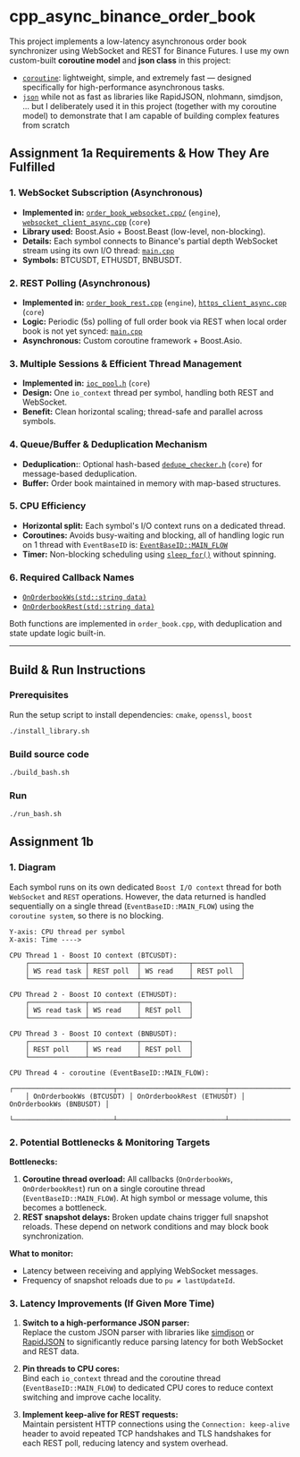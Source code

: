 # cpp_async_binance_order_book

This project implements a low-latency asynchronous order book synchronizer using WebSocket and REST for Binance Futures.
I use my own custom-built **coroutine model** and **json class** in this project:
- [`coroutine`](core/coroutine): lightweight, simple, and extremely fast — designed specifically for high-performance asynchronous tasks.
- [`json`](core/json) while not as fast as libraries like RapidJSON, nlohmann, simdjson, ... but I deliberately used it in this project (together with my coroutine model) to demonstrate that I am capable of building complex features from scratch

## Assignment 1a Requirements & How They Are Fulfilled

### 1. WebSocket Subscription (Asynchronous)
- **Implemented in:** [`order_book_websocket.cpp/`](engine/order_book/order_book_websocket/order_book_websocket.cpp) (`engine`), [`websocket_client_async.cpp`](core/websocket/websocket_client_async.cpp) (`core`)
- **Library used:** Boost.Asio + Boost.Beast (low-level, non-blocking).
- **Details:** Each symbol connects to Binance's partial depth WebSocket stream using its own I/O thread: [`main.cpp`](https://github.com/huutam1991/cpp_async_binance_order_book/blob/d9962cb1f6ea812caceb66eb965536f23835f3eb/engine/main.cpp#L19-L41)
- **Symbols:** BTCUSDT, ETHUSDT, BNBUSDT.

### 2. REST Polling (Asynchronous)
- **Implemented in:** [`order_book_rest.cpp`](engine/order_book/order_book_rest/order_book_rest.cpp) (`engine`), [`https_client_async.cpp`](core/https_client/https_client_async.cpp) (`core`)
- **Logic:** Periodic (5s) polling of full order book via REST when local order book is not yet synced: [`main.cpp`](https://github.com/huutam1991/cpp_async_binance_order_book/blob/d9962cb1f6ea812caceb66eb965536f23835f3eb/engine/main.cpp#L43-L55)
- **Asynchronous:** Custom coroutine framework + Boost.Asio.

### 3. Multiple Sessions & Efficient Thread Management
- **Implemented in:** [`ioc_pool.h`](core/ioc_pool.h) (`core`)
- **Design:** One `io_context` thread per symbol, handling both REST and WebSocket.
- **Benefit:** Clean horizontal scaling; thread-safe and parallel across symbols.

### 4. Queue/Buffer & Deduplication Mechanism
- **Deduplication:**: Optional hash-based [`dedupe_checker.h`](core/dedupe_checker.h) (`core`) for message-based deduplication.
- **Buffer:** Order book maintained in memory with map-based structures.

### 5. CPU Efficiency
- **Horizontal split:** Each symbol's I/O context runs on a dedicated thread.
- **Coroutines:** Avoids busy-waiting and blocking, all of handling logic run on 1 thread with `EventBaseID` is: [`EventBaseID::MAIN_FLOW`](https://github.com/huutam1991/cpp_async_binance_order_book/blob/d9962cb1f6ea812caceb66eb965536f23835f3eb/engine/main.cpp#L64)
- **Timer:** Non-blocking scheduling using [`sleep_for()`](https://github.com/huutam1991/cpp_async_binance_order_book/blob/d9962cb1f6ea812caceb66eb965536f23835f3eb/engine/main.cpp#L54) without spinning. 

### 6. Required Callback Names
- [`OnOrderbookWs(std::string data)`](https://github.com/huutam1991/cpp_async_binance_order_book/blob/d9962cb1f6ea812caceb66eb965536f23835f3eb/engine/order_book/order_book.cpp#L33) 
- [`OnOrderbookRest(std::string data)`](https://github.com/huutam1991/cpp_async_binance_order_book/blob/d9962cb1f6ea812caceb66eb965536f23835f3eb/engine/order_book/order_book.cpp#L116) 

Both functions are implemented in `order_book.cpp`, with deduplication and state update logic built-in.

---

## Build & Run Instructions

### Prerequisites
Run the setup script to install dependencies: `cmake`, `openssl`, `boost`

```bash
./install_library.sh
```

### Build source code

```bash
./build_bash.sh
```

### Run 

```bash
./run_bash.sh
```

## Assignment 1b
### 1. Diagram
Each symbol runs on its own dedicated `Boost I/O context` thread for both `WebSocket` and `REST` operations.
However, the data returned is handled sequentially on a single thread (`EventBaseID::MAIN_FLOW`) using the `coroutine system`, so there is no blocking.

```
Y-axis: CPU thread per symbol
X-axis: Time ---->

CPU Thread 1 - Boost IO context (BTCUSDT):
    ┌──────────────┬────────────┬────────────┬────────────┐
    │ WS read task │ REST poll  │ WS read    │ REST poll  │
    └──────────────┴────────────┴────────────┴────────────┘

CPU Thread 2 - Boost IO context (ETHUSDT):
    ┌──────────────┬────────────┬────────────┐
    │ WS read task │ WS read    │ REST poll  │
    └──────────────┴────────────┴────────────┘

CPU Thread 3 - Boost IO context (BNBUSDT):
    ┌──────────────┬────────────┬────────────┐
    │ REST poll    │ WS read    │ REST poll  │
    └──────────────┴────────────┴────────────┘

CPU Thread 4 - coroutine (EventBaseID::MAIN_FLOW):
    ┌─────────────────────────┬───────────────────────────┬─────────────────────────┐
    │ OnOrderbookWs (BTCUSDT) │ OnOrderbookRest (ETHUSDT) │ OnOrderbookWs (BNBUSDT) │
    └─────────────────────────┴───────────────────────────┴─────────────────────────┘
```

### 2. Potential Bottlenecks & Monitoring Targets

**Bottlenecks:**
1. **Coroutine thread overload:** All callbacks (`OnOrderbookWs`, `OnOrderbookRest`) run on a single coroutine thread (`EventBaseID::MAIN_FLOW`). At high symbol or message volume, this becomes a bottleneck.
2. **REST snapshot delays:** Broken update chains trigger full snapshot reloads. These depend on network conditions and may block book synchronization.

**What to monitor:**
- Latency between receiving and applying WebSocket messages.
- Frequency of snapshot reloads due to `pu ≠ lastUpdateId`.

### 3. Latency Improvements (If Given More Time)
1. **Switch to a high-performance JSON parser:**  
   Replace the custom JSON parser with libraries like [simdjson](https://github.com/simdjson/simdjson) or [RapidJSON](https://github.com/Tencent/rapidjson) to significantly reduce parsing latency for both WebSocket and REST data.

2. **Pin threads to CPU cores:**  
   Bind each `io_context` thread and the coroutine thread (`EventBaseID::MAIN_FLOW`) to dedicated CPU cores to reduce context switching and improve cache locality.

3. **Implement keep-alive for REST requests:**  
   Maintain persistent HTTP connections using the `Connection: keep-alive` header to avoid repeated TCP handshakes and TLS handshakes for each REST poll, reducing latency and system overhead.
